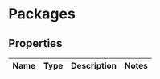 # Packages

## Properties
Name | Type | Description | Notes
------------ | ------------- | ------------- | -------------
